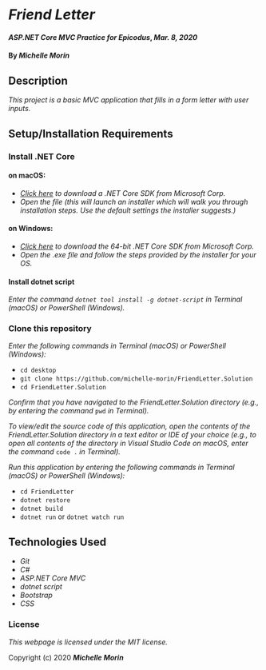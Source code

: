 # _Friend Letter_

#### _ASP.NET Core MVC Practice for Epicodus_, _Mar. 8, 2020_

#### By _**Michelle Morin**_

## Description

_This project is a basic MVC application that fills in a form letter with user inputs._

## Setup/Installation Requirements

### Install .NET Core

#### on macOS:
* _[Click here](https://dotnet.microsoft.com/download/thank-you/dotnet-sdk-2.2.106-macos-x64-installer) to download a .NET Core SDK from Microsoft Corp._
* _Open the file (this will launch an installer which will walk you through installation steps. Use the default settings the installer suggests.)_

#### on Windows:
* _[Click here](https://dotnet.microsoft.com/download/thank-you/dotnet-sdk-2.2.203-windows-x64-installer) to download the 64-bit .NET Core SDK from Microsoft Corp._
* _Open the .exe file and follow the steps provided by the installer for your OS._

#### Install dotnet script
_Enter the command ``dotnet tool install -g dotnet-script`` in Terminal (macOS) or PowerShell (Windows)._

### Clone this repository

_Enter the following commands in Terminal (macOS) or PowerShell (Windows):_
* ``cd desktop``
* ``git clone https://github.com/michelle-morin/FriendLetter.Solution``
* ``cd FriendLetter.Solution``

_Confirm that you have navigated to the FriendLetter.Solution directory (e.g., by entering the command_ ``pwd`` _in Terminal)._

_To view/edit the source code of this application, open the contents of the FriendLetter.Solution directory in a text editor or IDE of your choice (e.g., to open all contents of the directory in Visual Studio Code on macOS, enter the command_ ``code .`` _in Terminal)._

_Run this application by entering the following commands in Terminal (macOS) or PowerShell (Windows):_
* ``cd FriendLetter``
* ``dotnet restore``
* ``dotnet build``
* ``dotnet run`` or ``dotnet watch run``

## Technologies Used
* _Git_
* _C#_
* _ASP.NET Core MVC_
* _dotnet script_
* _Bootstrap_
* _CSS_

### License

*This webpage is licensed under the MIT license.*

Copyright (c) 2020 **_Michelle Morin_**
